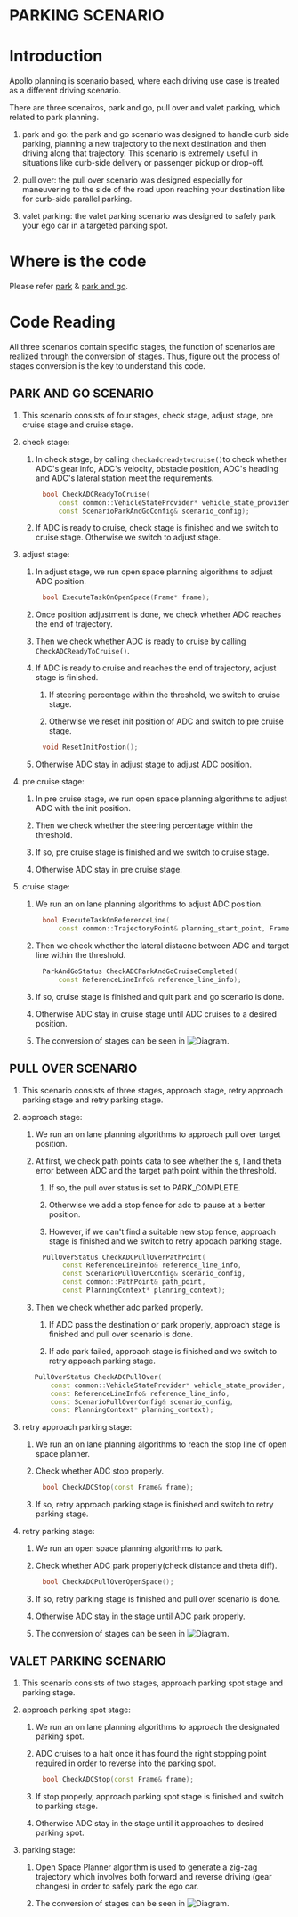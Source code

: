 # PARKING SCENARIO

# Introduction

Apollo planning is scenario based, where each driving use case is treated as a different driving scenario.

There are three scenairos, park and go, pull over and valet parking, which related to park planning.

1. park and go: the park and go scenario was designed to handle curb side parking, planning a new trajectory to the next destination and then driving along that trajectory. This scenario is extremely useful in situations like curb-side delivery or passenger pickup or drop-off. 

2. pull over: the pull over scenario was designed especially for maneuvering to the side of the road upon reaching your destination like for curb-side parallel parking. 

3. valet parking: the valet parking scenario was designed to safely park your ego car in a targeted parking spot.

# Where is the code

Please refer [park](https://github.com/ApolloAuto/apollo/modules/planning/scenarios/park/) & [park and go](https://github.com/ApolloAuto/apollo/modules/planning/scenarios/park_and_go/).

# Code Reading

All three scenarios contain specific stages, the function of scenarios are realized through the conversion of stages. Thus, figure out the process of stages conversion is the key to understand this code.  

## PARK AND GO SCENARIO
1. This scenario consists of four stages, check stage, adjust stage, pre cruise stage and cruise stage. 

2. check stage:
 
   1. In check stage, by calling ```checkadcreadytocruise()```to check whether ADC's gear info, ADC's velocity, obstacle position, ADC's heading and ADC's lateral station meet the requirements.
   ```cpp
        bool CheckADCReadyToCruise(
            const common::VehicleStateProvider* vehicle_state_provider, Frame* frame,
            const ScenarioParkAndGoConfig& scenario_config);
   ```
   2. If ADC is ready to cruise, check stage is finished and we switch to cruise stage. Otherwise we switch to adjust stage.

3. adjust stage:
  
   1. In adjust stage, we run open space planning algorithms to adjust ADC position.
   ```cpp
        bool ExecuteTaskOnOpenSpace(Frame* frame);
   ```
   2. Once position adjustment is done, we check whether ADC reaches the end of trajectory.

   3. Then we check whether ADC is ready to cruise by calling ```CheckADCReadyToCruise()```.

   4. If ADC is ready to cruise and reaches the end of trajectory, adjust stage is finished.
 
      1. If steering percentage within the threshold, we switch to cruise stage.

      2. Otherwise we reset init position of ADC and switch to pre cruise stage.
     ```cpp
          void ResetInitPostion();
     ```
   5. Otherwise ADC stay in adjust stage to adjust ADC position.

4. pre cruise stage:
  
   1. In pre cruise stage, we run open space planning algorithms to adjust ADC with the init position.

   2. Then we check whether the steering percentage within the threshold.

   3. If so, pre cruise stage is finished and we switch to cruise stage.

   4. Otherwise ADC stay in pre cruise stage.

5. cruise stage: 
   1. We run an on lane planning algorithms to adjust ADC position.
   ```cpp
        bool ExecuteTaskOnReferenceLine(
            const common::TrajectoryPoint& planning_start_point, Frame* frame);         
   ```
   2. Then we check whether the lateral distacne between ADC and target line within the threshold.
   ```cpp
        ParkAndGoStatus CheckADCParkAndGoCruiseCompleted(
            const ReferenceLineInfo& reference_line_info);
   ```
   3. If so, cruise stage is finished and quit park and go scenario is done.

   4. Otherwise ADC stay in cruise stage until ADC cruises to a desired position.

   5. The conversion of stages can be seen in 
    ![Diagram](images/parking_scenairo_fig_1.png).          

## PULL OVER SCENARIO
1. This scenario consists of three stages, approach stage, retry approach parking stage and retry parking stage.

2. approach stage:
   1. We run an on lane planning algorithms to approach pull over target position. 

   2. At first, we check path points data to see whether the s, l and theta error between ADC and the target path point within the threshold.
      1. If so, the pull over status is set to PARK_COMPLETE.

      2. Otherwise we add a stop fence for adc to pause at a better position.

      3. However, if we can't find a suitable new stop fence, approach stage is finished and we switch to retry appoach parking stage. 
     ```cpp
          PullOverStatus CheckADCPullOverPathPoint(
               const ReferenceLineInfo& reference_line_info,
               const ScenarioPullOverConfig& scenario_config,
               const common::PathPoint& path_point,
               const PlanningContext* planning_context);
     ```
   3. Then we check whether adc parked properly.
      1. If ADC pass the destination or park properly, approach stage is finished and pull over scenario is done.

      2. If adc park failed, approach stage is finished and we switch to retry appoach parking stage.
     ```cpp
        PullOverStatus CheckADCPullOver(
            const common::VehicleStateProvider* vehicle_state_provider,
            const ReferenceLineInfo& reference_line_info,
            const ScenarioPullOverConfig& scenario_config,
            const PlanningContext* planning_context);
     ```

3. retry approach parking stage:
   1. We run an on lane planning algorithms to reach the stop line of open space planner.

   2. Check whether ADC stop properly.
   ```cpp
        bool CheckADCStop(const Frame& frame);
   ```
   3. If so, retry approach parking stage is finished and switch to retry parking stage.
 
4. retry parking stage:
   1. We run an open space planning algorithms to park.

   2. Check whether ADC park properly(check distance and theta diff).  
   ```cpp
        bool CheckADCPullOverOpenSpace();
   ```
   3. If so, retry parking stage is finished and pull over scenario is done.
  
   4. Otherwise ADC stay in the stage until ADC park properly.

   5. The conversion of stages can be seen in 
    ![Diagram](images/parking_scenairo_fig_2.png).    

## VALET PARKING SCENARIO
1. This scenario consists of two stages, approach parking spot stage and parking stage.

2. approach parking spot stage:
   1. We run an on lane planning algorithms to approach the designated parking spot.

   2. ADC cruises to a halt once it has found the right stopping point required in order to reverse into the parking spot.
   ```cpp
        bool CheckADCStop(const Frame& frame);
   ```
   3. If stop properly, approach parking spot stage is finished and switch to parking stage.

   4. Otherwise ADC stay in the stage until it approaches to desired parking spot.

3. parking stage:
   1. Open Space Planner algorithm is used to generate a zig-zag trajectory which involves both forward and reverse driving (gear changes) in order to safely park the ego car.

   2. The conversion of stages can be seen in 
   ![Diagram](images/parking_scenairo_fig_3.png).